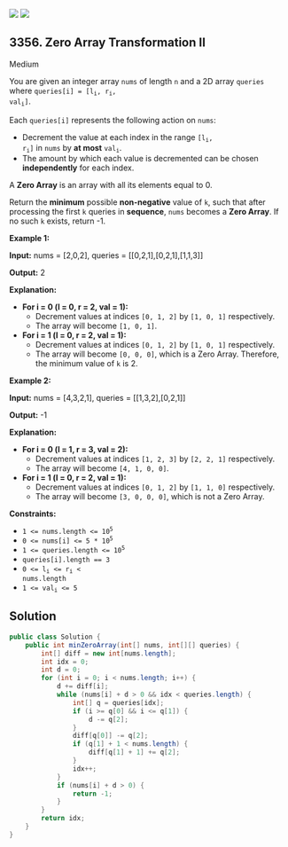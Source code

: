 [![](https://img.shields.io/github/stars/javadev/LeetCode-in-Java?label=Stars&style=flat-square)](https://github.com/javadev/LeetCode-in-Java)
[![](https://img.shields.io/github/forks/javadev/LeetCode-in-Java?label=Fork%20me%20on%20GitHub%20&style=flat-square)](https://github.com/javadev/LeetCode-in-Java/fork)

## 3356\. Zero Array Transformation II

Medium

You are given an integer array `nums` of length `n` and a 2D array `queries` where <code>queries[i] = [l<sub>i</sub>, r<sub>i</sub>, val<sub>i</sub>]</code>.

Each `queries[i]` represents the following action on `nums`:

*   Decrement the value at each index in the range <code>[l<sub>i</sub>, r<sub>i</sub>]</code> in `nums` by **at most** <code>val<sub>i</sub></code>.
*   The amount by which each value is decremented can be chosen **independently** for each index.

A **Zero Array** is an array with all its elements equal to 0.

Return the **minimum** possible **non-negative** value of `k`, such that after processing the first `k` queries in **sequence**, `nums` becomes a **Zero Array**. If no such `k` exists, return -1.

**Example 1:**

**Input:** nums = [2,0,2], queries = \[\[0,2,1],[0,2,1],[1,1,3]]

**Output:** 2

**Explanation:**

*   **For i = 0 (l = 0, r = 2, val = 1):**
    *   Decrement values at indices `[0, 1, 2]` by `[1, 0, 1]` respectively.
    *   The array will become `[1, 0, 1]`.
*   **For i = 1 (l = 0, r = 2, val = 1):**
    *   Decrement values at indices `[0, 1, 2]` by `[1, 0, 1]` respectively.
    *   The array will become `[0, 0, 0]`, which is a Zero Array. Therefore, the minimum value of `k` is 2.

**Example 2:**

**Input:** nums = [4,3,2,1], queries = \[\[1,3,2],[0,2,1]]

**Output:** \-1

**Explanation:**

*   **For i = 0 (l = 1, r = 3, val = 2):**
    *   Decrement values at indices `[1, 2, 3]` by `[2, 2, 1]` respectively.
    *   The array will become `[4, 1, 0, 0]`.
*   **For i = 1 (l = 0, r = 2, val \= 1):**
    *   Decrement values at indices `[0, 1, 2]` by `[1, 1, 0]` respectively.
    *   The array will become `[3, 0, 0, 0]`, which is not a Zero Array.

**Constraints:**

*   <code>1 <= nums.length <= 10<sup>5</sup></code>
*   <code>0 <= nums[i] <= 5 * 10<sup>5</sup></code>
*   <code>1 <= queries.length <= 10<sup>5</sup></code>
*   `queries[i].length == 3`
*   <code>0 <= l<sub>i</sub> <= r<sub>i</sub> < nums.length</code>
*   <code>1 <= val<sub>i</sub> <= 5</code>

## Solution

```java
public class Solution {
    public int minZeroArray(int[] nums, int[][] queries) {
        int[] diff = new int[nums.length];
        int idx = 0;
        int d = 0;
        for (int i = 0; i < nums.length; i++) {
            d += diff[i];
            while (nums[i] + d > 0 && idx < queries.length) {
                int[] q = queries[idx];
                if (i >= q[0] && i <= q[1]) {
                    d -= q[2];
                }
                diff[q[0]] -= q[2];
                if (q[1] + 1 < nums.length) {
                    diff[q[1] + 1] += q[2];
                }
                idx++;
            }
            if (nums[i] + d > 0) {
                return -1;
            }
        }
        return idx;
    }
}
```